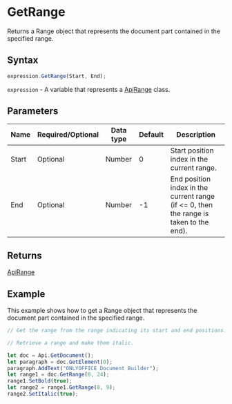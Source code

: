 # GetRange

Returns a Range object that represents the document part contained in the specified range.

## Syntax

```javascript
expression.GetRange(Start, End);
```

`expression` - A variable that represents a [ApiRange](../ApiRange.md) class.

## Parameters

| **Name** | **Required/Optional** | **Data type** | **Default** | **Description** |
| ------------- | ------------- | ------------- | ------------- | ------------- |
| Start | Optional | Number | 0 | Start position index in the current range. |
| End | Optional | Number | -1 | End position index in the current range (if &lt;= 0, then the range is taken to the end). |

## Returns

[ApiRange](../../ApiRange/ApiRange.md)

## Example

This example shows how to get a Range object that represents the document part contained in the specified range.

```javascript editor-docx
// Get the range from the range indicating its start and end positions.

// Retrieve a range and make them italic.

let doc = Api.GetDocument();
let paragraph = doc.GetElement(0);
paragraph.AddText("ONLYOFFICE Document Builder");
let range1 = doc.GetRange(0, 24);
range1.SetBold(true);
let range2 = range1.GetRange(0, 9);
range2.SetItalic(true);
```
